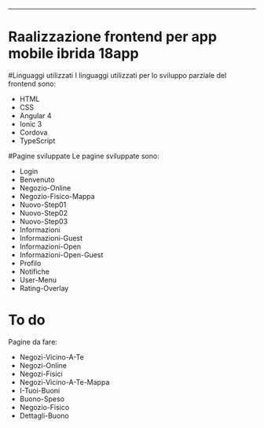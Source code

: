﻿----------
# Raalizzazione frontend per app mobile ibrida 18app

#Linguaggi utilizzati
I linguaggi utilizzati per lo sviluppo parziale del frontend sono:

 - HTML
 - CSS
 - Angular 4
 - Ionic 3
 - Cordova
 - TypeScript
 
#Pagine sviluppate
 Le pagine sviluppate sono:
 
 - Login
 - Benvenuto
 - Negozio-Online
 - Negozio-Fisico-Mappa
 - Nuovo-Step01
 - Nuovo-Step02
 - Nuovo-Step03
 - Informazioni
 - Informazioni-Guest
 - Informazioni-Open
 - Informazioni-Open-Guest
 - Profilo
 - Notifiche
 - User-Menu
 - Rating-Overlay

# To do
Pagine da fare:

 - Negozi-Vicino-A-Te
 - Negozi-Online
 - Negozi-Fisici
 - Negozi-Vicino-A-Te-Mappa
 - I-Tuoi-Buoni
 - Buono-Speso
 - Negozio-Fisico
 - Dettagli-Buono